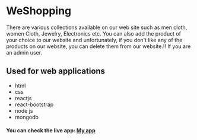 # WeShopping
There are various collections available on our web site such as men cloth, women Cloth, Jewelry, Electronics etc. You can also add the product of your choice to our website and unfortunately, if you don't like any of the products on our website, you can delete them from our website.!! If you are an admin user.
## Used for web applications
* html
* css
* reactjs
* react-bootstrap
* node js
* mongodb

#### You can check the live app: [My app]()